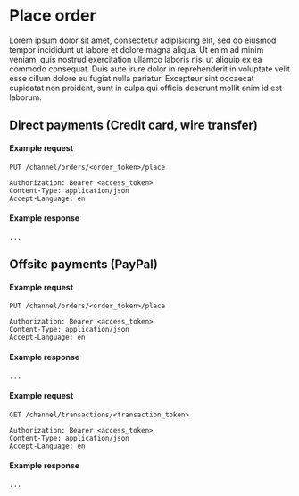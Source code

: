 # Place order

Lorem ipsum dolor sit amet, consectetur adipisicing elit, sed do eiusmod
tempor incididunt ut labore et dolore magna aliqua. Ut enim ad minim veniam,
quis nostrud exercitation ullamco laboris nisi ut aliquip ex ea commodo
consequat. Duis aute irure dolor in reprehenderit in voluptate velit esse
cillum dolore eu fugiat nulla pariatur. Excepteur sint occaecat cupidatat non
proident, sunt in culpa qui officia deserunt mollit anim id est laborum.

## Direct payments (Credit card, wire transfer)

#### Example request

```http
PUT /channel/orders/<order_token>/place

Authorization: Bearer <access_token>
Content-Type: application/json
Accept-Language: en
```

#### Example response
```http
...
```

## Offsite payments (PayPal)

#### Example request

```http
PUT /channel/orders/<order_token>/place

Authorization: Bearer <access_token>
Content-Type: application/json
Accept-Language: en
```

#### Example response
```http
...
```

#### Example request

```http
GET /channel/transactions/<transaction_token>

Authorization: Bearer <access_token>
Content-Type: application/json
Accept-Language: en
```

#### Example response
```http
...
```

